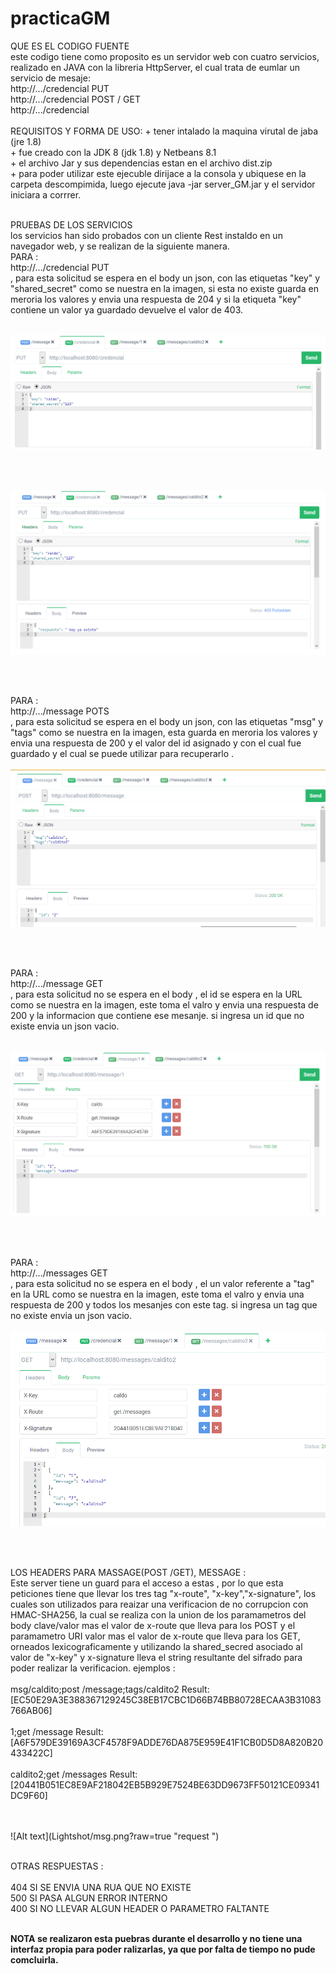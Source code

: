 # practicaGM 
QUE ES EL CODIGO FUENTE <br>
este codigo tiene como proposito es un servidor web con cuatro servicios, realizado en JAVA con la libreria HttpServer, el cual trata de eumlar un servicio de mesaje:<br>
      http://.../credencial PUT <br>
       http://.../credencial POST / GET  <br>
        http://.../credencial  <br>
<br>
REQUISITOS Y FORMA  DE USO:
      + tener intalado la maquina virutal de jaba (jre 1.8)<br>
      + fue creado con la JDK 8 (jdk 1.8) y Netbeans 8.1<br>
      + el archivo Jar y sus dependencias estan en el archivo dist.zip <br>
            + para poder utilizar este ejecuble dirijace a la consola y ubiquese en la carpeta descompimida, luego ejecute java -jar server_GM.jar y el servidor iniciara a corrrer.<br><br>
            
PRUEBAS DE LOS SERVICIOS  
     los servicios han sido probados con un cliente Rest instaldo en un navegador web, y se realizan de la siguiente manera.<br> 
PARA : <br>
 http://.../credencial PUT <br> , para esta solicitud se espera en el body un json, con las etiquetas "key" y "shared_secret" como se nuestra en la imagen, si esta no existe guarda en meroria los valores y envia una respuesta de 204  y si la etiqueta "key" contiene un valor ya guardado devuelve el valor de 403. 
 <br>
 <br>
 
 ![Alt text](Lightshot/crR.png?raw=true "request ")
 
 <br>
 <br>
 
 ![Alt text](Lightshot/crRR2.png?raw=true "request ")

<br>
 <br>
 
 PARA : <br>
 http://.../message POTS<br> , para esta solicitud se espera en el body un json, con las etiquetas "msg" y "tags" como se nuestra en la imagen,  esta  guarda en meroria los valores y envia una respuesta de 200 y  el valor del id asignado y con el cual fue guardado y el cual se puede utilizar para recuperarlo . 
 <br>
 <br>
 ![Alt text](Lightshot/msgRR.png?raw=true "request ")
 
 <br>
 <br>
 
  PARA : <br>
 http://.../message GET<br> , para esta solicitud no se espera en el body , el id se espera en la URL como se nuestra en la imagen,  este  toma el valro y envia una respuesta de 200 y  la informacion que contiene ese mesanje.  si ingresa un id que no existe envia un json vacio. 
 <br>
 <br>
 
 ![Alt text](Lightshot/mssidRR.png?raw=true "request ")
 
 <br>
 <br>
 
   PARA : <br>
 http://.../messages GET<br> , para esta solicitud no se espera en el body , el un valor referente a "tag"  en la URL como se nuestra en la imagen,  este  toma el valro y envia una respuesta de 200 y todos los mesanjes con este tag. si ingresa un tag que no existe envia un json vacio. 
 <br>
 <br>
 ![Alt text](Lightshot/msgTg.png?raw=true "request")
 
 <br>
 <br>
 
   LOS HEADERS PARA  MASSAGE(POST /GET), MESSAGE : <br>
       Este server tiene un guard para el acceso a estas , por lo que esta peticiones tiene que llevar los tres tag "x-route", "x-key","x-signature", los cuales son utilizados para reaizar una verificacion de no corrupcion con HMAC-SHA256, la cual se realiza con la union de los paramametros del body clave/valor mas el valor de x-route que lleva  para los POST  y  el paramametro URI valor mas el valor de x-route que lleva  para los GET, orneados lexicograficamente y utilizando la shared_secred  asociado al valor de "x-key" y x-signature lleva el string resultante del sifrado para poder realizar la verificacion.
       ejemplos : <BR>
  <BR>
      msg/caldito;post /message;tags/caldito2
      Result:[EC50E29A3E388367129245C38EB17CBC1D66B74BB80728ECAA3B31083766AB06]
    <BR><BR>
      1;get /message
      Result:[A6F579DE39169A3CF4578F9ADDE76DA875E959E41F1CB0D5D8A820B20433422C]
<BR><BR>
      caldito2;get /messages
      Result:[20441B051EC8E9AF218042EB5B929E7524BE63DD9673FF50121CE09341DC9F60]

 <br>
 <br>
       ![Alt text](Lightshot/msg.png?raw=true "request ")
 
 <br>
 <br>
 
 OTRAS RESPUESTAS :   <br>   
       404  SI SE ENVIA UNA RUA QUE NO EXISTE <br>
       500  SI PASA ALGUN ERROR INTERNO  <br>
       400  SI NO LLEVAR ALGUN HEADER  O  PARAMETRO FALTANTE<br>
 
 <br><strong>NOTA<strong> se realizaron esta puebras durante el desarrollo y no tiene una interfaz propia para poder ralizarlas, ya que por falta de tiempo no pude comcluirla.<strong><br>
     

      
      
      
      
            
      
      
